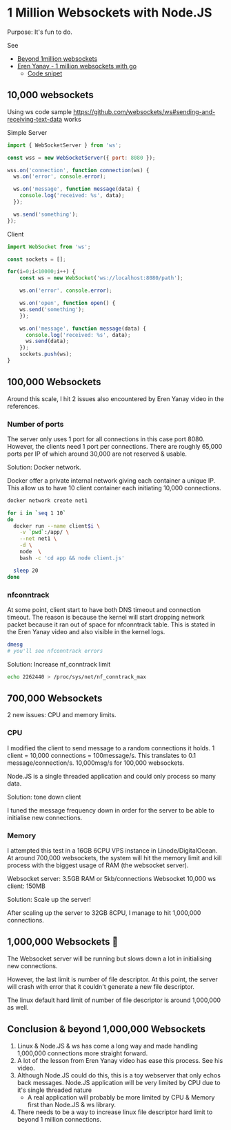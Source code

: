 # 1 Million Websockets with Node.JS

Purpose: It's fun to do.

See
- [Beyond 1million websockets](#conclusion--beyond-1000000-websockets)
- [Eren Yanay - 1 million websockets with go](https://www.youtube.com/watch?v=LI1YTFMi8W4)
    - [Code snipet](https://github.com/eranyanay/1m-go-websockets)

## 10,000 websockets
Using ws code sample
https://github.com/websockets/ws#sending-and-receiving-text-data works

Simple Server
```javascript
import { WebSocketServer } from 'ws';

const wss = new WebSocketServer({ port: 8080 });

wss.on('connection', function connection(ws) {
  ws.on('error', console.error);

  ws.on('message', function message(data) {
    console.log('received: %s', data);
  });

  ws.send('something');
});
```

Client
```javascript
import WebSocket from 'ws';

const sockets = [];

for(i=0;i<10000;i++) {
    const ws = new WebSocket('ws://localhost:8080/path');

    ws.on('error', console.error);

    ws.on('open', function open() {
    ws.send('something');
    });

    ws.on('message', function message(data) {
      console.log('received: %s', data);
      ws.send(data);
    });
    sockets.push(ws);
}
```

## 100,000 Websockets
Around this scale, I hit 2 issues also encountered by Eren Yanay video in the references.

### Number of ports
The server only uses 1 port for all connections in this case port 8080. However, the clients need 1 port per connections. There are roughly 65,000 ports per IP of which around 30,000 are not reserved & usable.

Solution: Docker network.

Docker offer a private internal network giving each container a unique IP. This allow us to have 10 client container each initiating 10,000 connections.

```bash
docker network create net1

for i in `seq 1 10`
do
  docker run --name client$i \
    -v `pwd`:/app/ \
    --net net1 \
    -d \
    node  \
    bash -c 'cd app && node client.js'

  sleep 20
done
```

### nfconntrack
At some point, client start to have both DNS timeout and connection timeout. The reason is because the kernel will start dropping network packet because it ran out of space for nfconntrack table. This is stated in the Eren Yanay video and also visible in the kernel logs. 

```bash
dmesg
# you'll see nfconntrack errors
```

Solution: Increase nf_conntrack limit
```bash
echo 2262440 > /proc/sys/net/nf_conntrack_max
```

## 700,000 Websockets
2 new issues: CPU and memory limits.

### CPU
I modified the client to send message to a random connections it holds.
1 client = 10,000 connections = 100message/s. This translates to 0.1 message/connection/s. 10,000msg/s for 100,000 websockets.

Node.JS is a single threaded application and could only process so many data. 

Solution: tone down client

I tuned the message frequency down in order for the server to be able to initialise new connections.

### Memory
I attempted this test in a 16GB 6CPU VPS instance in Linode/DigitalOcean. At around 700,000 websockets, the system will hit the memory limit and kill process with the biggest usage of RAM (the websocket server).

Websocket server: 3.5GB RAM or 5kb/connections
Websocket 10,000 ws client: 150MB

Solution: Scale up the server!

After scaling up the server to 32GB 8CPU, I manage to hit 1,000,000 connections.

## 1,000,000 Websockets :tada:

The Websocket server will be running but slows down a lot in initialising new connections.

However, the last limit is number of file descriptor. At this point, the server will crash with error that it couldn't generate a new file descriptor.

The linux default hard limit of number of file descriptor is around 1,000,000 as well.

## Conclusion & beyond 1,000,000 Websockets
1. Linux & Node.JS & ws has come a long way and made handling 1,000,000 connections more straight forward.
2. A lot of the lesson from Eren Yanay video has ease this process. See his video.
3. Although Node.JS could do this, this is a toy webserver that only echos back messages. Node.JS application will be very limited by CPU due to it's single threaded nature
   - A real application will probably be more limited by CPU & Memory first than Node.JS & ws library.
4. There needs to be a way to increase linux file descriptor hard limit to beyond 1 million connections.
